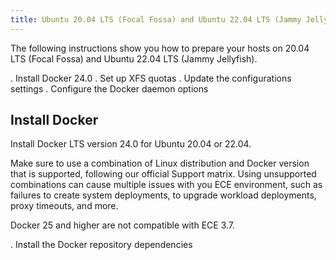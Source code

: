 ```yaml
---
title: Ubuntu 20.04 LTS (Focal Fossa) and Ubuntu 22.04 LTS (Jammy Jellyfish)
---
```


The following instructions show you how to prepare your hosts on 20.04 LTS (Focal Fossa) and Ubuntu 22.04 LTS (Jammy Jellyfish).

. Install Docker 24.0
. Set up XFS quotas
. Update the configurations settings
. Configure the Docker daemon options

## Install Docker

Install Docker LTS version 24.0 for Ubuntu 20.04 or 22.04.

Make sure to use a combination of Linux distribution and Docker version that is supported, following our official Support matrix. Using unsupported combinations can cause multiple issues with you ECE environment, such as failures to create system deployments, to upgrade workload deployments, proxy timeouts, and more.

Docker 25 and higher are not compatible with ECE 3.7.

. Install the Docker repository dependencies